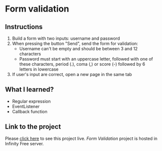 # Form validation

## Instructions

1. Build a form with two inputs: username and password
2. When pressing the button "Send", send the form for validation:
    - Username can't be empty and should be between 3 and 12 characters
    - Password must start with an uppercase letter, followed with one of these characters, period (.), coma (,) or score (-) followed by 6 letters in lowercase
4. If user's input are correct, open a new page in the same tab

## What I learned?

- Regular expression
- EventListener 
- Callback function

## Link to the project

Please [click here](http://foc-dwes.epizy.com/dwec/05/) to see this project live. 
*Form Validation* project is hosted in Infinity Free server.
